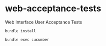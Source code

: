 # web-acceptance-tests
Web Interface User Acceptance Tests

```
bundle install
```

```
bundle exec cucumber
```